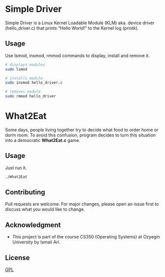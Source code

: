 # Simple Driver

Simple Driver is a Linux Kernel Loadable Module (KLM) aka. device driver (hello_driver.c) that prints
“Hello World!” to the Kernel log (printk).

## Usage

Use lsmod, insmod, rmmod commands to display, install and remove it.

```bash
# displays modules
sudo lsmod

# installs module
sudo insmod hello_driver.c

# removes module
sudo rmmod hello_driver
```
# What2Eat
Some days, people living together try to decide what food to order home or dorm room. To
avoid this confusion, program decides to turn this situation into a democratic **What2Eat.c** game.

## Usage
Just run it.
```bash
./What2Eat
```

## Contributing
Pull requests are welcome. For major changes, please open an issue first to discuss what you would like to change.

## Acknowledgment
* This project is part of the course CS350 (Operating Systems) at Ozyegin University by Ismail Ari.

## License
[GPL](https://www.gnu.org/licenses/gpl-3.0.html)

